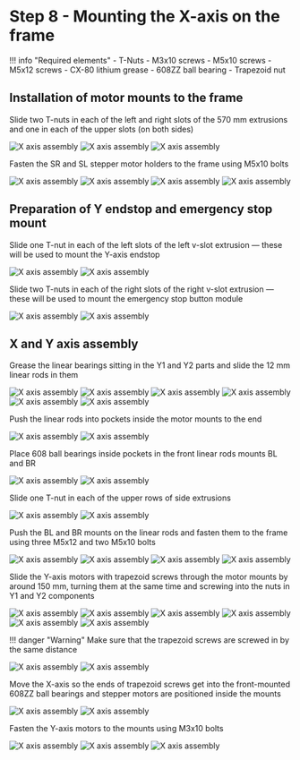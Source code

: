 # Step 8 - Mounting the X-axis on the frame

!!! info "Required elements"
    - T-Nuts
    - M3x10 screws
    - M5x10 screws
    - M5x12 screws
    - CX-80 lithium grease
    - 608ZZ ball bearing
    - Trapezoid nut

## Installation of motor mounts to the frame
Slide two T-nuts in each of the left and right slots of the 570 mm extrusions and one in each of the upper slots (on both sides)

![X axis assembly](resources/step8.1.webp)
![X axis assembly](resources/step8.2.webp)
![X axis assembly](resources/step8.3.webp)

Fasten the SR and SL stepper motor holders to the frame using M5x10 bolts

![X axis assembly](resources/step8.4.webp)
![X axis assembly](resources/step8.5.webp)
![X axis assembly](resources/step8.6.webp)
![X axis assembly](resources/step8.7.webp)

## Preparation of Y endstop and emergency stop mount
Slide one T-nut in each of the left slots of the left v-slot extrusion — these will be used to mount the Y-axis endstop

![X axis assembly](resources/step8.8.webp)
![X axis assembly](resources/step8.9.webp)

Slide two T-nuts in each of the right slots of the right v-slot extrusion — these will be used to mount the emergency stop button module

![X axis assembly](resources/step8.10.webp)
![X axis assembly](resources/step8.11.webp)

## X and Y axis assembly
Grease the linear bearings sitting in the Y1 and Y2 parts and slide the 12 mm linear rods in them

![X axis assembly](resources/step8.12.webp)
![X axis assembly](resources/step8.13.webp)
![X axis assembly](resources/step8.14.webp)
![X axis assembly](resources/step8.15.webp)
![X axis assembly](resources/step8.16.webp)
![X axis assembly](resources/step8.17.webp)

Push the linear rods into pockets inside the motor mounts to the end

![X axis assembly](resources/step8.18.webp)
![X axis assembly](resources/step8.19.webp)

Place 608 ball bearings inside pockets in the front linear rods mounts BL and BR

![X axis assembly](resources/step8.20.webp)
![X axis assembly](resources/step8.21.webp)

Slide one T-nut in each of the upper rows of side extrusions

![X axis assembly](resources/step8.22.webp)
![X axis assembly](resources/step8.23.webp)

Push the BL and BR mounts on the linear rods and fasten them to the frame using three M5x12 and two M5x10 bolts

![X axis assembly](resources/step8.22.webp)
![X axis assembly](resources/step8.23.webp)
![X axis assembly](resources/step8.24.webp)
![X axis assembly](resources/step8.25.webp)

Slide the Y-axis motors with trapezoid screws through the motor mounts by around 150 mm, turning them at the same time and screwing into the nuts in Y1 and Y2 components

![X axis assembly](resources/step8.26.webp)
![X axis assembly](resources/step8.27.webp)
![X axis assembly](resources/step8.28.webp)
![X axis assembly](resources/step8.29.webp)
![X axis assembly](resources/step8.30.webp)
![X axis assembly](resources/step8.31.webp)

!!! danger "Warning"
    Make sure that the trapezoid screws are screwed in by the same distance

![X axis assembly](resources/step8.32.webp)
![X axis assembly](resources/step8.33.webp)

Move the X-axis so the ends of trapezoid screws get into the front-mounted 608ZZ ball bearings and stepper motors are positioned inside the mounts

![X axis assembly](resources/step8.34.webp)
![X axis assembly](resources/step8.35.webp)

Fasten the Y-axis motors to the mounts using M3x10 bolts

![X axis assembly](resources/step8.36.webp)
![X axis assembly](resources/step8.37.webp)
![X axis assembly](resources/step8.38.webp)
